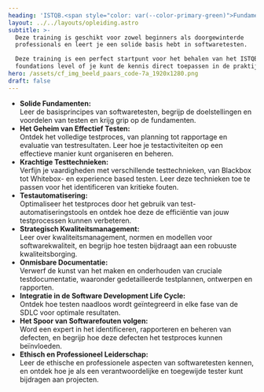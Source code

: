 ```yaml
---
heading: 'ISTQB.<span style="color: var(--color-primary-green)">Fundamentals</span>_'
layout: ../../layouts/opleiding.astro
subtitle: >-
  Deze training is geschikt voor zowel beginners als doorgewinterde
  professionals en leert je een solide basis hebt in softwaretesten.

  Deze training is een perfect startpunt voor het behalen van het ISTQB
  foundations level of je kunt de kennis direct toepassen in de praktijk.
hero: /assets/cf_img_beeld_paars_code-7a_1920x1280.png
draft: false
---
```


* **Solide Fundamenten:**\
  Leer de basisprincipes van softwaretesten, begrijp de doelstellingen en voordelen van testen en krijg grip op de fundamenten.
* **Het Geheim van Effectief Testen:**\
  Ontdek het volledige testproces, van planning tot rapportage en evaluatie van testresultaten. Leer hoe je testactiviteiten op een effectieve manier kunt organiseren en beheren.
* **Krachtige Testtechnieken:**\
  Verfijn je vaardigheden met verschillende testtechnieken, van Blackbox tot Whitebox- en experience based testen. Leer deze technieken toe te passen voor het identificeren van kritieke fouten.
* **Testautomatisering:**\
  Optimaliseer het testproces door het gebruik van test-automatiseringstools en ontdek hoe deze de efficiëntie van jouw testprocessen kunnen verbeteren.
* **Strategisch Kwaliteitsmanagement:**\
  Leer over kwaliteitsmanagement, normen en modellen voor softwarekwaliteit, en begrijp hoe testen bijdraagt aan een robuuste kwaliteitsborging.
* **Onmisbare Documentatie:**\
  Verwerf de kunst van het maken en onderhouden van cruciale testdocumentatie, waaronder gedetailleerde testplannen, ontwerpen en rapporten.
* **Integratie in de Software Development Life Cycle:**\
  Ontdek hoe testen naadloos wordt geïntegreerd in elke fase van de SDLC voor optimale resultaten.
* **Het Spoor van Softwarefouten volgen:**\
  Word een expert in het identificeren, rapporteren en beheren van defecten, en begrijp hoe deze defecten het testproces kunnen beïnvloeden.
* **Ethisch en Professioneel Leiderschap:**\
  Leer de ethische en professionele aspecten van softwaretesten kennen, en ontdek hoe je als een verantwoordelijke en toegewijde tester kunt bijdragen aan projecten.
